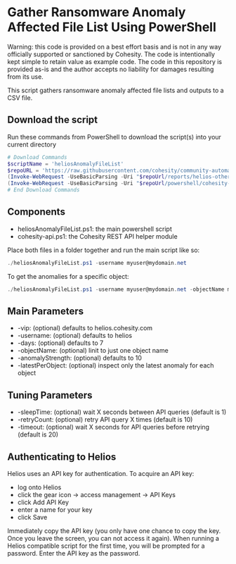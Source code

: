 # Gather Ransomware Anomaly Affected File List Using PowerShell

Warning: this code is provided on a best effort basis and is not in any way officially supported or sanctioned by Cohesity. The code is intentionally kept simple to retain value as example code. The code in this repository is provided as-is and the author accepts no liability for damages resulting from its use.

This script gathers ransomware anomaly affected file lists and outputs to a CSV file.

## Download the script

Run these commands from PowerShell to download the script(s) into your current directory

```powershell
# Download Commands
$scriptName = 'heliosAnomalyFileList'
$repoURL = 'https://raw.githubusercontent.com/cohesity/community-automation-samples/main'
(Invoke-WebRequest -UseBasicParsing -Uri "$repoUrl/reports/helios-other/powershell/$scriptName/$scriptName.ps1").content | Out-File "$scriptName.ps1"; (Get-Content "$scriptName.ps1") | Set-Content "$scriptName.ps1"
(Invoke-WebRequest -UseBasicParsing -Uri "$repoUrl/powershell/cohesity-api/cohesity-api.ps1").content | Out-File cohesity-api.ps1; (Get-Content cohesity-api.ps1) | Set-Content cohesity-api.ps1
# End Download Commands
```

## Components

* heliosAnomalyFileList.ps1: the main powershell script
* cohesity-api.ps1: the Cohesity REST API helper module

Place both files in a folder together and run the main script like so:

```powershell
./heliosAnomalyFileList.ps1 -username myuser@mydomain.net
```

To get the anomalies for a specific object:

```powershell
./heliosAnomalyFileList.ps1 -username myuser@mydomain.net -objectName myobject
```

## Main Parameters

* -vip: (optional) defaults to helios.cohesity.com
* -username: (optional) defaults to helios
* -days: (optional) defaults to 7
* -objectName: (optional) linit to just one object name
* -anomalyStrength: (optional) defaults to 10
* -latestPerObject: (optional) inspect only the latest anomaly for each object

## Tuning Parameters

* -sleepTime: (optional) wait X seconds between API queries (default is 1)
* -retryCount: (optional) retry API query X times (default is 10)
* -timeout: (optional) wait X seconds for API queries before retrying (default is 20)

## Authenticating to Helios

Helios uses an API key for authentication. To acquire an API key:

* log onto Helios
* click the gear icon -> access management -> API Keys
* click Add API Key
* enter a name for your key
* click Save

Immediately copy the API key (you only have one chance to copy the key. Once you leave the screen, you can not access it again). When running a Helios compatible script for the first time, you will be prompted for a password. Enter the API key as the password.
